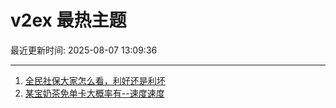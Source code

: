 # v2ex 最热主题

最近更新时间: 2025-08-07 13:09:36

--- 
1. [全民社保大家怎么看，利好还是利坏](https://www.v2ex.com/t/1150537) 
2. [某宝奶茶免单卡大概率有--速度速度](https://www.v2ex.com/t/1150540) 
